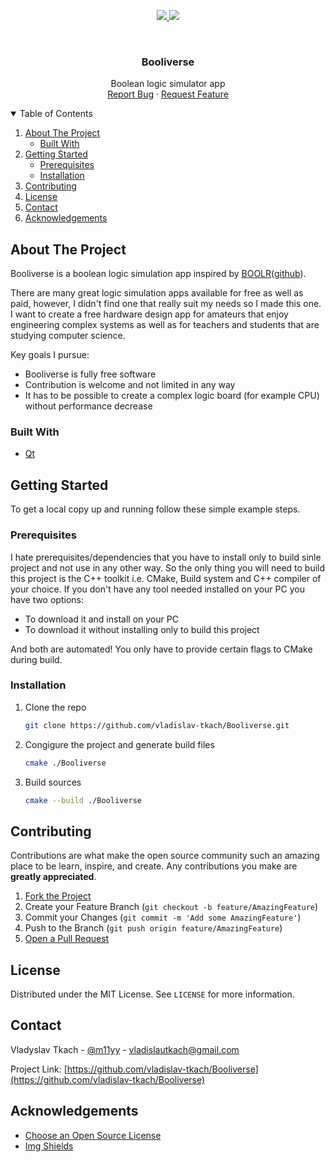 <p align="center">
  <a href="https://github.com/vladislav-tkach/Booliverse/blob/main/LICENSE">
    <img src="https://img.shields.io/github/license/vladislav-tkach/Booliverse">
  </a>
  <a href="https://www.linkedin.com/in/vladyslav-tkach/">
    <img src="https://img.shields.io/badge/-LinkedIn-black.svg?&logo=linkedin&colorB=555">
  </a>
</p>



<!-- PROJECT LOGO -->
<br />
<p align="center">
  <h3 align="center">Booliverse</h3>

  <p align="center">
    Boolean logic simulator app
    <br />
    <a href="https://github.com/othneildrew/Best-README-Template/issues">Report Bug</a>
    ·
    <a href="https://github.com/othneildrew/Best-README-Template/issues">Request Feature</a>
  </p>
</p>



<!-- TABLE OF CONTENTS -->
<details open="open">
  <summary>Table of Contents</summary>
  <ol>
    <li>
      <a href="#about-the-project">About The Project</a>
      <ul>
        <li><a href="#built-with">Built With</a></li>
      </ul>
    </li>
    <li>
      <a href="#getting-started">Getting Started</a>
      <ul>
        <li><a href="#prerequisites">Prerequisites</a></li>
        <li><a href="#installation">Installation</a></li>
      </ul>
    </li>
    <li><a href="#contributing">Contributing</a></li>
    <li><a href="#license">License</a></li>
    <li><a href="#contact">Contact</a></li>
    <li><a href="#acknowledgements">Acknowledgements</a></li>
  </ol>
</details>



<!-- ABOUT THE PROJECT -->
## About The Project

Booliverse is a boolean logic simulation app inspired by [BOOLR](http://boolr.me/)([github](https://github.com/GGBRW/BOOLR)).

There are many great logic simulation apps available for free as well as paid, however, I didn't find one that really suit my needs so I made this one. I want to create a free hardware design app for amateurs that enjoy engineering complex systems as well as for teachers and students that are studying computer science.

Key goals I pursue:
* Booliverse is fully free software
* Contribution is welcome and not limited in any way 
* It has to be possible to create a complex logic board (for example CPU) without performance decrease

### Built With

* [Qt](https://www.qt.io/)



<!-- GETTING STARTED -->
## Getting Started

To get a local copy up and running follow these simple example steps.

### Prerequisites

I hate prerequisites/dependencies that you have to install only to build sinle project and not use in any other way. So the only thing you will need to build this project is the C++ toolkit i.e. CMake, Build system and C++ compiler of your choice. If you don't have any tool needed installed on your PC you have two options:
* To download it and install on your PC
* To download it without installing only to build this project

And both are automated! You only have to provide certain flags to CMake during build. 

### Installation

1. Clone the repo
   ```sh
   git clone https://github.com/vladislav-tkach/Booliverse.git
   ```
2. Congigure the project and generate build files
   ```sh
   cmake ./Booliverse
   ```
3. Build sources
   ```sh
   cmake --build ./Booliverse
   ```



<!-- CONTRIBUTING -->
## Contributing

Contributions are what make the open source community such an amazing place to be learn, inspire, and create. Any contributions you make are **greatly appreciated**.

1. [Fork the Project](https://docs.github.com/en/get-started/quickstart/fork-a-repo)
2. Create your Feature Branch (`git checkout -b feature/AmazingFeature`)
3. Commit your Changes (`git commit -m 'Add some AmazingFeature'`)
4. Push to the Branch (`git push origin feature/AmazingFeature`)
5. [Open a Pull Request](https://docs.github.com/en/pull-requests/collaborating-with-pull-requests/proposing-changes-to-your-work-with-pull-requests/creating-a-pull-request)



<!-- LICENSE -->
## License

Distributed under the MIT License. See `LICENSE` for more information.



<!-- CONTACT -->
## Contact

Vladyslav Tkach - [@m11yy](https://t.me/m11yy) - vladislautkach@gmail.com

Project Link: [https://github.com/vladislav-tkach/Booliverse](https://github.com/vladislav-tkach/Booliverse)



<!-- ACKNOWLEDGEMENTS -->
## Acknowledgements
* [Choose an Open Source License](https://choosealicense.com)
* [Img Shields](https://shields.io)
